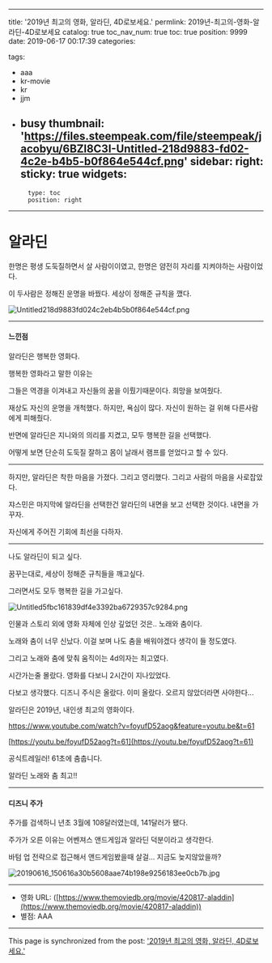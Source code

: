
---
title: '2019년 최고의 영화, 알라딘, 4D로보세요.'
permlink: 2019년-최고의-영화-알라딘-4D로보세요
catalog: true
toc_nav_num: true
toc: true
position: 9999
date: 2019-06-17 00:17:39
categories:

tags:
- aaa
- kr-movie
- kr
- jjm
- busy
thumbnail: 'https://files.steempeak.com/file/steempeak/jacobyu/6BZl8C3I-Untitled-218d9883-fd02-4c2e-b4b5-b0f864e544cf.png'
sidebar:
    right:
        sticky: true
widgets:
    -
        type: toc
        position: right
---


# 알라딘

한명은 평생 도둑질하면서 살 사람이이였고, 한명은 얌전히 자리를 지켜야하는 사람이었다.

이 두사람은 정해진 운명을 바꿨다. 세상이 정해준 규칙을 깼다.

![Untitled218d9883fd024c2eb4b5b0f864e544cf.png](https://files.steempeak.com/file/steempeak/jacobyu/6BZl8C3I-Untitled-218d9883-fd02-4c2e-b4b5-b0f864e544cf.png)

---

#### 느낀점

알라딘은 행복한 영화다.

행복한 영화라고 말한 이유는

그들은 역경을 이겨내고 자신들의 꿈을 이뤘기때문이다. 희망을 보여줬다.

재상도 자신의 운명을 개척했다. 하지만, 욕심이 많다. 자신이 원하는 걸 위해 다른사람에게 피해줬다.

반면에 알라딘은 지니와의 의리를 지켰고, 모두 행복한 길을 선택했다. 

어떻게 보면 단순히 도둑질 잘하고 몸이 날래서 램프를 얻었다고 할 수 있다. 

---

하지만, 알라딘은 착한 마음을 가졌다. 그리고 영리했다. 그리고 사람의 마음을 사로잡았다.

쟈스민은 마지막에 알라딘을 선택한건 알라딘의 내면을 보고 선택한 것이다. 내면을 가꾸자.

자신에게 주어진 기회에 최선을 다하자.

---

나도 알라딘이 되고 싶다.

꿈꾸는대로, 세상이 정해준 규칙들을 깨고싶다.

그러면서도 모두 행복한 길을 가고싶다.

![Untitled5fbc161839df4e3392ba6729357c9284.png](https://files.steempeak.com/file/steempeak/jacobyu/KTVvw3f1-Untitled-5fbc1618-39df-4e33-92ba-6729357c9284.png)

인물과 스토리 외에 영화 자체에 인상 깊었던 것은.. 노래와 춤이다.

노래와 춤이 너무 신났다. 이걸 보며 나도 춤을 배워야겠다 생각이 들 정도였다.

그리고 노래와 춤에 맞춰 움직이는 4d의자는 최고였다.

시간가는줄 몰랐다. 영화를 다보니 2시간이 지나있었다. 

다보고 생각했다. 디즈니 주식은 올랐다. 이미 올랐다. 오르지 않았더라면 사야한다...

알라딘은 2019년, 내인생 최고의 영화이다.

https://www.youtube.com/watch?v=foyufD52aog&feature=youtu.be&t=61

[https://youtu.be/foyufD52aog?t=61](https://youtu.be/foyufD52aog?t=61)

공식트레일러! 61초에 춤춥니다.

알라딘 노래와 춤 최고!!

---

#### 디즈니 주가

주가를 검색하니 년초 3월에 108달러였는데, 141달러가 됐다.

주가가 오른 이유는 어벤져스 앤드게임과 알라딘 덕분이라고 생각한다.

바텀 업 전략으로 접근해서 앤드게임봤을때 살걸... 지금도 늦지않았을까?

![20190616_150616a30b5608aae74b198e9256183ee0cb7b.jpg](https://files.steempeak.com/file/steempeak/jacobyu/OVnZjUB1-20190616_150616-a30b5608-aae7-4b19-8e92-56183ee0cb7b.jpg)

---

- 영화 URL: ([https://www.themoviedb.org/movie/420817-aladdin](https://www.themoviedb.org/movie/420817-aladdin))
- 별점: AAA

- - -

This page is synchronized from the post: ['2019년 최고의 영화, 알라딘, 4D로보세요.'](https://steempeak.com/@jacobyu/2019-4d)
